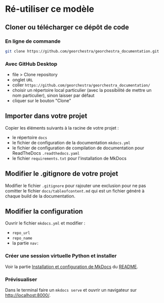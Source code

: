 # Ré-utiliser ce modèle

## Cloner ou télécharger ce dépôt de code

### En ligne de commande

```bash
git clone https://github.com/georchestra/georchestra_documentation.git
```

### Avec GitHub Desktop

- file > Clone repository
- onglet `URL`
- coller `https://github.com/georchestra/georchestra_documentation/`
- choisir un répertoire local particulier (avec la possibilité de mettre un nom particulier), sinon laisser par défaut
- cliquer sur le bouton "Clone"


## Importer dans votre projet

Copier les éléments suivants à la racine de votre projet :

- le répertoire `docs`
- le fichier de configuration de la documentation `mkdocs.yml`
- le fichier de configuration de compilation de documentation pour ReadTheDocs `.readthedocs.yaml`
- le fichier `requirements.txt` pour l'installation de MkDocs


## Modifier le .gitignore de votre projet

Modifier le fichier `.gitignore` pour rajouter une exclusion pour ne pas comitter le fichier `docs/tableofcontent.md` qui est un fichier généré à chaque build de la documentation.


## Modifier la configuration

Ouvrir le fichier `mkdocs.yml` et modifier :

- `repo_url`
- `repo_name`
- la partie `nav:`

### Créer une session virtuelle Python et installer

Voir la partie [Installation et configuration de MkDocs](https://github.com/georchestra/georchestra_documentation#installation-et-configuration-de-mkdocs) du [README](https://github.com/georchestra/georchestra_documentation#readme).


### Prévisualiser

Dans le terminal faire un  `mkdocs serve` et ouvrir un navigateur sur [http://localhost:8000/](http://localhost:8000/).

